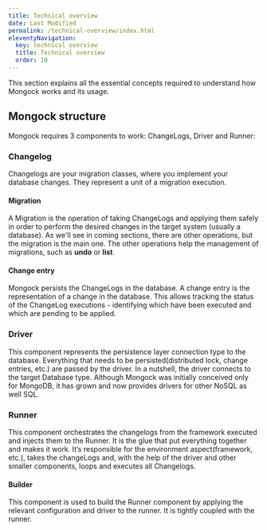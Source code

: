 ```yaml
---
title: Technical overview
date: Last Modified 
permalink: /technical-overview/index.html
eleventyNavigation:
  key: technical overview 
  title: Technical overview
  order: 10
---
```


This section explains all the essential concepts required to understand how Mongock works and its usage. 

## Mongock structure 
Mongock requires 3 components to work: ChangeLogs, Driver and Runner:

### Changelog
Changelogs are your migration classes, where you implement your database changes. They represent a unit of a migration execution.

#### Migration
A Migration is the operation of taking ChangeLogs and applying them safely in order to perform the desired changes in the target system (usually a database). As we'll see in coming sections, there are other operations, but the migration is the main one. The other operations help the management of migrations, such as **undo** or **list**.

#### Change entry
Mongock persists the ChangeLogs in the database. A change entry is the representation of a change in the database. This allows tracking the status of the ChangeLog executions - identifying which have been executed and which are pending to be applied.  


### Driver
This component represents the persistence layer connection type to the database. Everything that needs to be persisted(distributed lock, change entries, etc.) are passed by the driver. In a nutshell, the driver connects to the target Database type.
Although Mongock was initially conceived only for MongoDB, it has grown and now provides drivers for other NoSQL as well SQL.   

### Runner
This component orchestrates the changelogs from the framework executed and injects them to the Runner. It is the glue that put everything together and makes it work. It’s responsible for the environment aspect(framework, etc.), takes the changeLogs and, with the help of the driver and other smaller components, loops and executes all Changelogs.

#### Builder
This component is used to build the Runner component by applying the relevant configuration and driver to the runner. It is tightly coupled with the runner.
